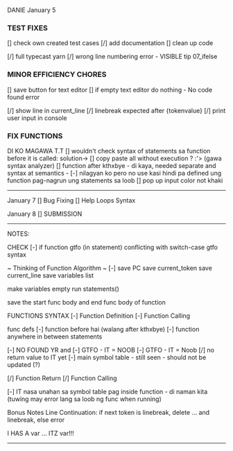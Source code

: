 DANIE
January 5

### TEST FIXES

[] check own created test cases
[/] add documentation
[] clean up code

[/] full typecast yarn
[/] wrong line numbering error - VISIBLE tip 07_ifelse

### MINOR EFFICIENCY CHORES

[] save button for text editor
[] if empty text editor do nothing - No code found error

[/] show line in current_line
[/] linebreak expected after {tokenvalue}
[/] print user input in console

### FIX FUNCTIONS

DI KO MAGAWA T.T
[] wouldn't check syntax of statements sa function before it is called: solution-> [] copy paste all without execution ? :'> (gawa syntax analyzer)
[] function after kthxbye - di kaya, needed separate and syntax at semantics - [-] nilagyan ko pero no use kasi hindi pa defined ung function pag-nagrun ung statements sa loob
[] pop up input color not khaki

---

January 7
[] Bug Fixing
[] Help Loops Syntax

January 8
[] SUBMISSION

---

NOTES:

CHECK
[-] if function gtfo (in statement) conflicting with switch-case gtfo syntax

~ Thinking of Function Algorithm ~
[-] save PC
save current_token
save current_line
save variables list

make variables empty
run statements()

save the start func body and end func body of function

FUNCTIONS SYNTAX
[-] Function Definition
[-] Function Calling

func defs
[-] function before hai (walang after kthxbye)
[-] function anywhere in between statements

[-] NO FOUND YR and
[-] GTFO - IT = NOOB
[-] GTFO - IT = Noob
[/] no return value to IT yet
[-] main symbol table - still seen - should not be updated (?)

[/] Function Return
[/] Function Calling

[-] IT nasa unahan sa symbol table pag inside function - di naman kita (tuwing may error lang sa loob ng func when running)

Bonus Notes
Line Continuation:
if next token is linebreak, delete ... and linebreak, else error

I HAS A var ...
ITZ var!!!

---
